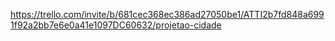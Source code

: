 https://trello.com/invite/b/681cec368ec386ad27050be1/ATTI2b7fd848a6991f92a2bb7e6e0a41e1097DC60632/projetao-cidade
